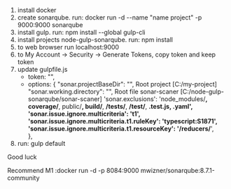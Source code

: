 1. install docker
2. create sonarqube. run: docker run -d --name "name project" -p 9000:9000 sonarqube
3. install gulp. run: npm install --global gulp-cli
4. install projects node-gulp-sonarqube. run: npm install
5. to web browser run localhost:9000
6. to My Account -> Security -> Generate Tokens, copy token and keep token
7. update gulpfile.js
    - token: "",
    - options: {
        "sonar.projectBaseDir": "", Root project [C:/my-project]
        "sonar.working.directory": "", Root file sonar-scaner [C:/node-gulp-sonarqube/sonar-scaner]
        'sonar.exclusions': 'node_modules/**, coverage/**, public/**, build/**, **/__tests__/**, **/test/**, **.test.js, **.yaml',
        'sonar.issue.ignore.multicriteria': 't1',
        'sonar.issue.ignore.multicriteria.t1.ruleKey': 'typescript:S1871',
        'sonar.issue.ignore.multicriteria.t1.resourceKey': '**/reducers/**',        
      },
8. run: gulp default

Good luck


Recommend M1
    :docker run -d -p 8084:9000 mwizner/sonarqube:8.7.1-community

